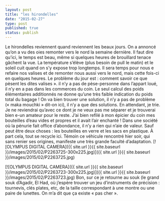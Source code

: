 ```yaml
---
layout: post
title: "les hirondelles"
date: "2015-02-27"
type: post
published: true
status: publish
---
```


Le hirondelles reviennent quand reviennent les beaux jours. On a annoncé qu’on a vu des oies remonter vers le nord la semaine dernière. Il faut dire qu’ici, le temps est beau, même si quelques heures de brouillard tenace gâchent la vue. La température s’élève (plus besoin de pull le matin) et le soleil cuit quand on s’y expose trop longtemps. Il sera temps pour nous e refaire nos valises et de remonter nous aussi vers le nord, mais cette fois-ci en quelques heures. Le problème du jour est : comment savoir ce que pèsent les dites valises ». il n’y a pas de pèse-personne dans l’appart loué, il n’y en a pas dans les commerces du coin. Le seul calcul des poids élémentaires additionnés ne donne qu’une très faible indication du poids total du bagage ! On va bien trouver une solution, il n’y a pas de problème (« maka mouchki » dit-on ici), il n’y a que des solutions. En attendant, je trie. Je ne reviendrai qu’avec ce dont je ne veux pas me séparer et je trouverai bien e-un amateur pour le reste. J’ai bien refilé à mon épicier du coin mes bouteilles d’eau vides et propres et il avait l’air enchanté ! Dans une société où la pénurie fait office d’abondance, il n’y a rien qui n’aie de valeur. Sauf peut être deux choses : les bouteilles en verre et les sacs en plastique. À part cela, tout se recycle ici. Témoin ce véhicule rencontré hier soir, qui sans renier ses origines, manifeste une très grande faculté d’adaptation. [![OLYMPUS DIGITAL CAMERA]({{ site.url }}{{ site.baseurl }}/images/2015/02/P2263725-300x225.jpg)]({{ site.url }}{{ site.baseurl }}/images/2015/02/P2263725.jpg)

[![OLYMPUS DIGITAL CAMERA]({{ site.url }}{{ site.baseurl }}/images/2015/02/P2263723-300x225.jpg)]({{ site.url }}{{ site.baseurl }}/images/2015/02/P2263723.jpg) Bon, sur ce je retourne au souk (le grand souk d’Agadir, El Had, où j’espère trouver un jeu d’instruments de précision : tournevis, clés plates, etc, de la taille correspondant à une montre ou une paire de lunettes. On m’a dit que ça existe « pas cher ».
